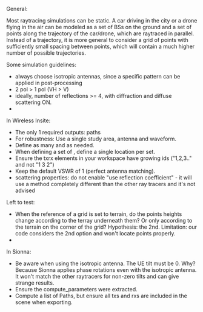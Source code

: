 
General: 

Most raytracing simulations can be static. A car driving in the city or a drone flying in the air can be modeled as a set of BSs on the ground and a set of points along the trajectory of the car/drone, which are raytraced in parallel. Instead of a trajectory, it is more general to consider a grid of points with sufficiently small spacing between points, which will contain a much higher number of possible trajectories.

Some simulation guidelines:
- always choose isotropic antennas, since a specific pattern can be applied in post-processing
- 2 pol > 1 pol (VH > V)
- ideally, number of reflections >= 4, with diffraction and diffuse scattering ON.
- 


In Wireless Insite:

- The only 1 required outputs: paths
- For robustness: Use a single study area, antenna and waveform.
- Define as many <points> and <grids> as needed. 
- When defining a set of <points>, define a single location per set. 
- Ensure the txrx elements in your workspace have growing ids ("1,2,3.." and not "1 3 2")
- Keep the default VSWR of 1 (perfect antenna matching).
- scattering properties: do not enable "use reflection coefficient" - it will use 
  a method completely different than the other ray tracers and it's not advised


Left to test:
- When the reference of a grid is set to terrain, do the points heights change
  according to the terray underneath them? Or only according to the terrain
  on the corner of the grid? Hypothesis: the 2nd. 
  Limitation: our code considers the 2nd option and won't locate points properly.
- 


In Sionna:
- Be aware when using the isotropic antenna. The UE tilt must be 0. 
  Why? Because Sionna applies phase rotations even with the isotropic antenna. 
  It won't match the other raytracers for non-zero tilts and can give strange results.
- Ensure the compute_parameters were extracted.
- Compute a list of Paths, but ensure all txs and rxs are included in the scene when exporting.